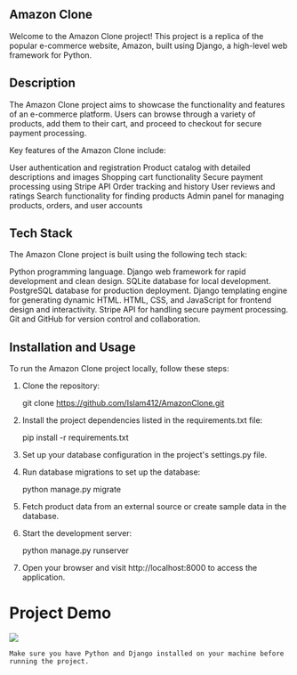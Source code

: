 ## Amazon Clone
Welcome to the Amazon Clone project! This project is a replica of the popular e-commerce website, Amazon, built using Django, a high-level web framework for Python.

## Description
The Amazon Clone project aims to showcase the functionality and features of an e-commerce platform. Users can browse through a variety of products, add them to their cart, and proceed to checkout for secure payment processing.

Key features of the Amazon Clone include:

User authentication and registration Product catalog with detailed descriptions and images Shopping cart functionality Secure payment processing using Stripe API Order tracking and history User reviews and ratings Search functionality for finding products Admin panel for managing products, orders, and user accounts

## Tech Stack
The Amazon Clone project is built using the following tech stack:

Python programming language. Django web framework for rapid development and clean design. SQLite database for local development. PostgreSQL database for production deployment. Django templating engine for generating dynamic HTML. HTML, CSS, and JavaScript for frontend design and interactivity. Stripe API for handling secure payment processing. Git and GitHub for version control and collaboration.

## Installation and Usage
To run the Amazon Clone project locally, follow these steps:

1. Clone the repository:

    git clone https://github.com/Islam412/AmazonClone.git

2. Install the project dependencies listed in the requirements.txt file:

    pip install -r requirements.txt

3. Set up your database configuration in the project's settings.py file.

4. Run database migrations to set up the database:

    python manage.py migrate

5. Fetch product data from an external source or create sample data in the database.

6. Start the development server:

    python manage.py runserver

7. Open your browser and visit http://localhost:8000 to access the application.

# Project Demo
![](screenshot.png)

    Make sure you have Python and Django installed on your machine before running the project.